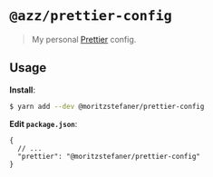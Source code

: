 # `@azz/prettier-config`

> My personal [Prettier](https://prettier.io) config.

## Usage

**Install**:

```bash
$ yarn add --dev @moritzstefaner/prettier-config
```

**Edit `package.json`**:

```jsonc
{
  // ...
  "prettier": "@moritzstefaner/prettier-config"
}
```
